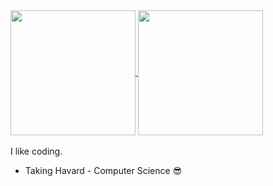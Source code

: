 
<a href="https://github.com/anuraghazra/github-readme-stats">
  <img height=200 align="center" src="https://github-readme-stats.vercel.app/api?username=skylord-103&show_icons=true&theme=codeSTACKr&card_width=270" />
</a>
<a href="https://github.com/anuraghazra/convoychat">
  <img height=200 align="center" src="https://github-readme-stats.vercel.app/api/top-langs/?username=skylord-103&theme=codeSTACKr&layout=compact&langs_count=8&card_width=250" />
</a>
<br></br>
I like coding.

- Taking Havard - Computer Science 😎
